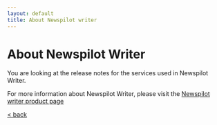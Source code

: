 ```yaml
---
layout: default
title: About Newspilot writer
---
```


# About Newspilot Writer

You are looking at the release notes for the services used in Newspilot Writer.

For more information about Newspilot Writer, please visit the <a href="https://www.infomaker.io/newspilot-writer/">Newspilot writer product page</a>


<a href="..">&lt; back</a>